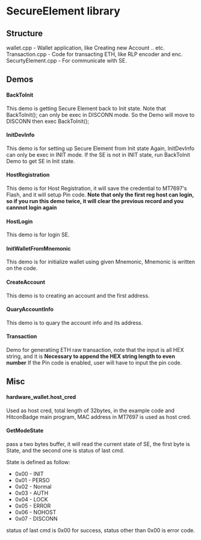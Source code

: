# SecureElement library

## Structure

wallet.cpp - Wallet application, like Creating new Account .. etc.  
Transaction.cpp - Code for transacting ETH, like RLP encoder and enc.  
SecurtyElement.cpp - For communicate with SE.   

## Demos

#### BackToInit
This demo is getting Secure Element back to Init state.
Note that BackToInit(); can only be exec in DISCONN mode.
So the Demo will move to DISCONN then exec BackToInit();

#### InitDevInfo
This demo is for setting up Secure Element from Init state
Again, InitDevInfo can only be exec in INIT mode. 
If the SE is not in INIT state, run BackToInit Demo to get SE in Init state.

#### HostRegistration
This demo is for Host Registration, it will save the credential to MT7697's Flash, and it will setup Pin code.
**Note that only the first reg host can login, so if you run this demo twice, it will clear the previous record and you cannnot login again**

#### HostLogin
This demo is for login SE.

#### InitWalletFromMnemonic
This demo is for initialize wallet using given Mnemonic, Mnemonic is written on the code.

#### CreateAccount
This demo is to creating an account and the first address.

#### QuaryAccountInfo
This demo is to quary the account info and its address.

#### Transaction
Demo for generatiing ETH raw transaction, note that the input is all HEX string, and it is **Necessary to append the HEX string length to even number**
If the Pin code is enabled, user will have to input the pin code.

## Misc

#### hardware_wallet.host_cred
Used as host cred, total length of 32bytes, in the example code and HitconBadge main program, MAC address in MT7697 is used as host cred.

#### GetModeState
pass a two bytes buffer, it will read the current state of SE,
the first byte is State, and the second one is status of last cmd.

State is defined as follow:
* 0x00 - INIT
* 0x01 - PERSO
* 0x02 - Normal
* 0x03 - AUTH
* 0x04 - LOCK
* 0x05 - ERROR
* 0x06 - NOHOST
* 0x07 - DISCONN

status of last cmd is 0x00 for success, status other than 0x00 is error code.


